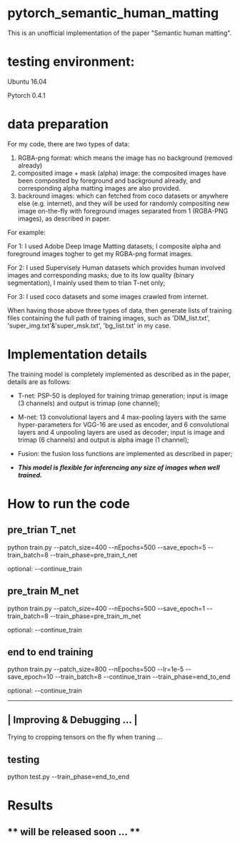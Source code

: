 # pytorch_semantic_human_matting
This is an unofficial implementation of the paper "Semantic human matting". 

# testing environment:
Ubuntu 16.04

Pytorch 0.4.1

# data preparation
For my code, there are two types of data:
1. RGBA-png format: which means the image has no background (removed already)
2. composited image + mask (alpha) image: the composited images have been composited by foreground and background already, and corresponding alpha matting images are also provided.
3. backround images: which can fetched from coco datasets or anywhere else (e.g. internet), and they will be used for randomly compositing new image on-the-fly with foreground images separated from 1 (RGBA-PNG images), as described in paper.

For example: 

For 1: I used Adobe Deep Image Matting datasets; I composite alpha and foreground images togher to get my RGBA-png format images.

For 2: I used Supervisely Human datasets which provides human involved images and corresponding masks; due to its low quality (binary segmentation), I mainly used them to trian T-net only;

For 3: I used coco datasets and some images crawled from internet.

When having those above three types of data, then generate lists of training files containing the full path of training images, such as 'DIM_list.txt', 'super_img.txt'&'super_msk.txt', 'bg_list.txt' in my case.

# Implementation details
The training model is completely implemented as described as in the paper, details are as follows:
* T-net: PSP-50 is deployed for training trimap generation; input is image (3 channels) and output is trimap (one channel);

* M-net: 13 convolutional layers and 4 max-pooling layers with the same hyper-parameters for VGG-16 are used as encoder, and 6 convolutional layers and 4 unpooling layers are used as decoder; input is image and trimap (6 channels) and output is alpha image (1 channel);

* Fusion: the fusion loss functions are implemented as described in paper;

* **_This model is flexible for inferencing any size of images when well trained._**

# How to run the code
## pre_trian T_net
python train.py --patch_size=400 --nEpochs=500 --save_epoch=5 --train_batch=8 --train_phase=pre_train_t_net

optional: --continue_train

## pre_train M_net
python train.py --patch_size=400 --nEpochs=500 --save_epoch=1 --train_batch=8 --train_phase=pre_train_m_net

optional: --continue_train

## end to end training
python train.py --patch_size=800 --nEpochs=500 --lr=1e-5 --save_epoch=10 --train_batch=8 --continue_train --train_phase=end_to_end

optional: --continue_train

-----------------------------------
|       Improving & Debugging ... |   
-----------------------------------
Trying to cropping tensors on the fly when traning ...


## testing
python test.py --train_phase=end_to_end

# Results
** will be released soon ... **
-------------------------------
